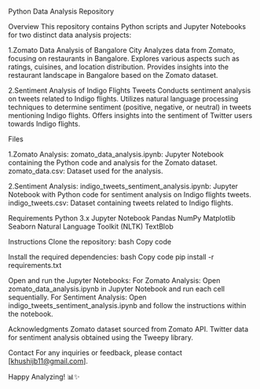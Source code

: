 
Python Data Analysis Repository

Overview
This repository contains Python scripts and Jupyter Notebooks for two distinct data analysis projects:

1.Zomato Data Analysis of Bangalore City
Analyzes data from Zomato, focusing on restaurants in Bangalore.
Explores various aspects such as ratings, cuisines, and location distribution.
Provides insights into the restaurant landscape in Bangalore based on the Zomato dataset.

2.Sentiment Analysis of Indigo Flights Tweets
Conducts sentiment analysis on tweets related to Indigo flights.
Utilizes natural language processing techniques to determine sentiment (positive, negative, or neutral) in tweets mentioning Indigo flights.
Offers insights into the sentiment of Twitter users towards Indigo flights.

Files

1.Zomato Analysis:
zomato_data_analysis.ipynb: Jupyter Notebook containing the Python code and analysis for the Zomato dataset.
zomato_data.csv: Dataset used for the analysis.

2.Sentiment Analysis:
indigo_tweets_sentiment_analysis.ipynb: Jupyter Notebook with Python code for sentiment analysis on Indigo flights tweets.
indigo_tweets.csv: Dataset containing tweets related to Indigo flights.

Requirements
Python 3.x
Jupyter Notebook
Pandas
NumPy
Matplotlib
Seaborn
Natural Language Toolkit (NLTK)
TextBlob

Instructions
Clone the repository:
bash
Copy code

Install the required dependencies:
bash
Copy code
pip install -r requirements.txt

Open and run the Jupyter Notebooks:
For Zomato Analysis: Open zomato_data_analysis.ipynb in Jupyter Notebook and run each cell sequentially.
For Sentiment Analysis: Open indigo_tweets_sentiment_analysis.ipynb and follow the instructions within the notebook.

Acknowledgments
Zomato dataset sourced from Zomato API.
Twitter data for sentiment analysis obtained using the Tweepy library.

Contact
For any inquiries or feedback, please contact [khushijb11@gmail.com].

Happy Analyzing! 📊✨





